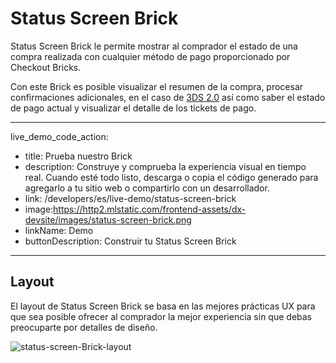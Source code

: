 # Status Screen Brick

Status Screen Brick le permite mostrar al comprador el estado de una compra realizada con cualquier método de pago proporcionado por Checkout Bricks. 

Con este Brick es posible visualizar el resumen de la compra, procesar confirmaciones adicionales, en el caso de [3DS 2.0](/developers/es/docs/checkout-bricks/how-tos/improve-payment-approval/3ds)  así como saber el estado de pago actual y visualizar el detalle de los tickets de pago.


---
live_demo_code_action:
 - title: Prueba nuestro Brick
 - description: Construye y comprueba la experiencia visual en tiempo real. Cuando esté todo listo, descarga o copia el código generado para agregarlo a tu sitio web o compartirlo con un desarrollador.
 - link: /developers/es/live-demo/status-screen-brick
 - image:https://http2.mlstatic.com/frontend-assets/dx-devsite/images/status-screen-brick.png
 - linkName: Demo
 - buttonDescription: Construir tu Status Screen Brick
---

## Layout 

El layout de Status Screen Brick se basa en las mejores prácticas UX para que sea posible ofrecer al comprador la mejor experiencia sin que debas preocuparte por detalles de diseño.

![status-screen-Brick-layout](checkout-bricks/status-screen-brick-layout-es.gif)